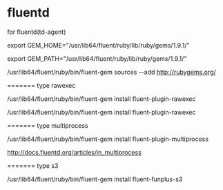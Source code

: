 fluentd
=======

for fluentd(td-agent)

export GEM_HOME="/usr/lib64/fluent/ruby/lib/ruby/gems/1.9.1/"

export GEM_PATH="/usr/lib64/fluent/ruby/lib/ruby/gems/1.9.1/"

/usr/lib64/fluent/ruby/bin/fluent-gem sources --add http://rubygems.org/

=======
type rawexec

/usr/lib64/fluent/ruby/bin/fluent-gem install fluent-plugin-rawexec

/usr/lib64/fluent/ruby/bin/fluent-gem install fluent-plugin-rawexec


=======
type multiprocess

/usr/lib64/fluent/ruby/bin/fluent-gem install fluent-plugin-multiprocess

http://docs.fluentd.org/articles/in_multiprocess

=======
type s3

/usr/lib64/fluent/ruby/bin/fluent-gem install fluent-funplus-s3

